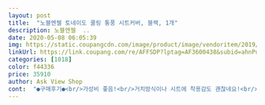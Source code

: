 ```yaml
---
layout: post 
title:  "노블엔젤 토네이도 쿨링 통풍 시트커버, 블랙, 1개" 
description: 노블엔젤  ..
date: 2020-05-08 06:05:39 
img: https://static.coupangcdn.com/image/product/image/vendoritem/2019/08/16/4741948542/5eac8bc8-2c5f-4cbd-8123-7114c32af3b2.jpg 
linkUrl: https://link.coupang.com/re/AFFSDP?lptag=AF3600438&subid=ahnPublicAsk&pageKey=213208068&itemId=645642314&vendorItemId=4741948542&traceid=V0-113-fd77d2e4aeef52b2 
categories: [1018] 
color: f44336 
price: 35910 
author: Ask View Shop 
cont:  "●구매후기●<br/>가성비 좋음!<br/>거치방식이나 시트에 착용감도 괜찮네요!<br/>돈 값 합니다~~~^^좋아요^^<br/>모터 하나짜리에서 업글된 제품인듯!<br/>시원하고 조용하고 쓸만합니다!!<br/>여름엔 통풍시트 필수<br/>운행할 땐 소음 하나도 신경 안쓰이고 성능 좋네요 시원합니다.<br/><br/>이 제품은 소음은 절반으로 줄고 시원함도 좀 체감이 되네요!<br/>전 땀이 믾아 즐겨습니다~~~^^<br/>펜 하나 달린거 주문했다가 소리만 요란하고 시원하지 않아서 반품했는데<br/>" 
---
```

